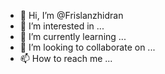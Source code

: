 - 👋 Hi, I’m @Frislanzhidran
- 👀 I’m interested in ...
- 🌱 I’m currently learning ...
- 💞️ I’m looking to collaborate on ...
- 📫 How to reach me ...

<!---
Frislanzhidran/Frislanzhidran is a ✨ special ✨ repository because its `README.md` (this file) appears on your GitHub profile.
You can click the Preview link to take a look at your changes.
--->
